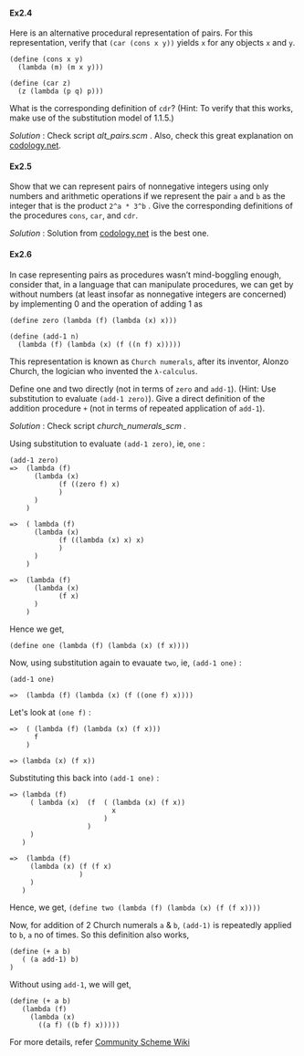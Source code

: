 #### Ex2.4

Here is an alternative procedural representation of pairs. For this representation, verify that `(car (cons x y))` yields `x` for any objects `x` and `y`.
```
(define (cons x y) 
  (lambda (m) (m x y)))

(define (car z) 
  (z (lambda (p q) p)))
```
What is the corresponding definition of `cdr`? 
(Hint: To verify that this works, make use of the substitution model of 1.1.5.)

_Solution_ : Check script _alt_pairs.scm_ .
Also, check this great explanation on [codology.net](https://codology.net/post/sicp-solution-exercise-2-4/).

#### Ex2.5

Show that we can represent pairs of nonnegative integers using only numbers and arithmetic operations if we represent the pair `a` and `b` as the integer that is the product `2^a * 3^b` . Give the corresponding definitions of the procedures `cons`, `car`, and `cdr`.

_Solution_ : Solution from [codology.net](https://codology.net/post/sicp-solution-exercise-2-5/) is the best one.

#### Ex2.6

In case representing pairs as procedures wasn’t mind-boggling enough, consider that, in a language that can manipulate procedures, we can get by without numbers (at least insofar as nonnegative integers are concerned) by implementing 0 and the operation of adding 1 as
```
(define zero (lambda (f) (lambda (x) x)))

(define (add-1 n)
  (lambda (f) (lambda (x) (f ((n f) x)))))
```
This representation is known as `Church numerals`, after its inventor, Alonzo Church, the logician who invented the `λ-calculus`.

Define one and two directly (not in terms of `zero` and `add-1`). (Hint: Use substitution to evaluate `(add-1 zero)`). Give a direct definition of the addition procedure `+` (not in terms of repeated application of `add-1`). 

_Solution_ : Check script _church_numerals_scm_ .

Using substitution to evaluate `(add-1 zero)`, ie, `one` :
```
(add-1 zero)
=>  (lambda (f)
      (lambda (x) 
            (f ((zero f) x)
            )
      )
    )

=>  ( lambda (f)
      (lambda (x)
            (f ((lambda (x) x) x)
            )
      )
    )

=>  (lambda (f)
      (lambda (x)
            (f x)
      )
    )
```

Hence we get, 
```
(define one (lambda (f) (lambda (x) (f x))))
```

Now, using substitution again to evauate `two`, ie, `(add-1 one)` :
```
(add-1 one)

=>  (lambda (f) (lambda (x) (f ((one f) x))))
```

Let's look at `(one f)` :
```
=>  ( (lambda (f) (lambda (x) (f x))) 
      f
    )

=> (lambda (x) (f x))
```
 Substituting this back into `(add-1 one)` :
 ```
 => (lambda (f) 
      ( lambda (x)  (f  ( (lambda (x) (f x)) 
                          x
                        )
                    )
      )
    )

=>  (lambda (f)
      (lambda (x) (f (f x)
                  )
      )
    )
 ```

 Hence, we get, 
`(define two (lambda (f) (lambda (x) (f (f x))))`

Now, for addition of 2 Church numerals `a` & `b`, `(add-1)` is repeatedly applied to `b`, `a` no of times.
So this definition also works, 
```
(define (+ a b) 
   ( (a add-1) b)
) 
```

Without using `add-1`, we will get, 
```
(define (+ a b) 
   (lambda (f) 
     (lambda (x) 
       ((a f) ((b f) x))))) 
```

For more details, refer [Community Scheme Wiki](http://community.schemewiki.org/?sicp-ex-2.6)

